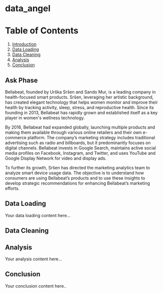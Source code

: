 # data_angel

# Table of Contents
1. [Introduction](#introduction)
2. [Data Loading](#data-loading)
3. [Data Cleaning](#data-cleaning)
4. [Analysis](#analysis)
5. [Conclusion](#conclusion)

   
## Ask Phase
<a id="introduction"></a>
Bellabeat, founded by Urška Sršen and Sando Mur, is a leading company in health-focused smart products. Sršen, leveraging her artistic background, has created elegant technology that helps women monitor and improve their health by tracking activity, sleep, stress, and reproductive health. Since its founding in 2013, Bellabeat has rapidly grown and established itself as a key player in women\'s wellness technology.

By 2016, Bellabeat had expanded globally, launching multiple products and making them available through various online retailers and their own e-commerce platform. The company’s marketing strategy includes traditional advertising such as radio and billboards, but it predominantly focuses on digital channels. Bellabeat invests in Google Search, maintains active social media profiles on Facebook, Instagram, and Twitter, and uses YouTube and Google Display Network for video and display ads.

To further its growth, Sršen has directed the marketing analytics team to analyze smart device usage data. The objective is to understand how consumers are using Bellabeat’s products and to use these insights to develop strategic recommendations for enhancing Bellabeat’s marketing efforts.

## Data Loading
<a id="data-loading"></a>
Your data loading content here...

## Data Cleaning
<a id="data-cleaning"></a>



## Analysis
<a id="analysis"></a>
Your analysis content here...

## Conclusion
<a id="conclusion"></a>
Your conclusion content here..
